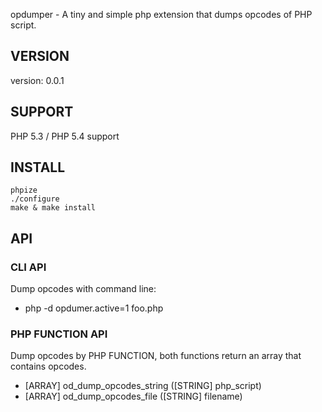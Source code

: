 opdumper - A tiny and simple php extension that dumps opcodes of PHP script.

## VERSION
version: 0.0.1

## SUPPORT
PHP 5.3 / PHP 5.4 support

## INSTALL
    phpize
    ./configure
    make & make install

## API
### CLI API
Dump opcodes with command line: 

+ php -d opdumer.active=1 foo.php

### PHP FUNCTION API
Dump opcodes by PHP FUNCTION, both functions return an array that contains opcodes.

+ [ARRAY] od_dump_opcodes_string ([STRING] php_script) 
+ [ARRAY] od_dump_opcodes_file   ([STRING] filename) 
